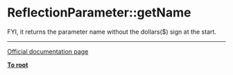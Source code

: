 # ReflectionParameter::getName



FYI, it returns the parameter name without the dollars($) sign at the start.  

---

[Official documentation page](https://www.php.net/manual/en/reflectionparameter.getname.php)

**[To root](/README.md)**